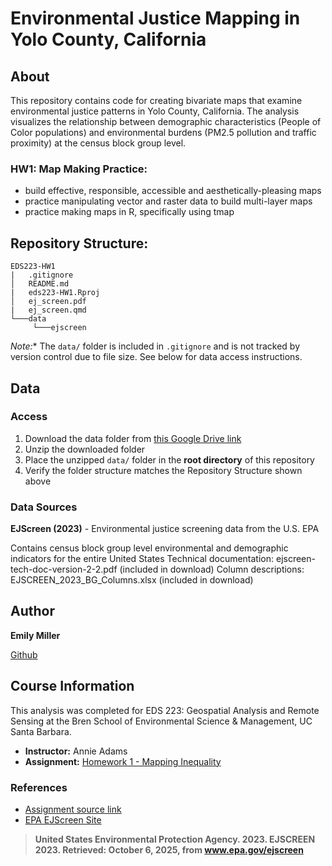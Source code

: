 # Environmental Justice Mapping in Yolo County, California
## About
This repository contains code for creating bivariate maps that examine environmental justice patterns in Yolo County, California. The analysis visualizes the relationship between demographic characteristics (People of Color populations) and environmental burdens (PM2.5 pollution and traffic proximity) at the census block group level.

### HW1: Map Making Practice:
- build effective, responsible, accessible and aesthetically-pleasing maps
- practice manipulating vector and raster data to build multi-layer maps
- practice making maps in R, specifically using tmap

## Repository Structure:
```
EDS223-HW1
|   .gitignore
│   README.md
|   eds223-HW1.Rproj
│   ej_screen.pdf
|   ej_screen.qmd
└───data
     └───ejscreen
```

*Note:** The `data/` folder is included in `.gitignore` and is not tracked by version control due to file size. See below for data access instructions.

## Data

### Access
1. Download the data folder from [this Google Drive link](https://drive.google.com/file/d/1nG6Nj1bXfzQFOVMO8Km3eNy4SWu1YcIQ/view?usp=sharing)
2. Unzip the downloaded folder
3. Place the unzipped `data/` folder in the **root directory** of this repository
4. Verify the folder structure matches the Repository Structure shown above

### Data Sources
**EJScreen (2023)** - Environmental justice screening data from the U.S. EPA

Contains census block group level environmental and demographic indicators for the entire United States
Technical documentation: ejscreen-tech-doc-version-2-2.pdf (included in download)
Column descriptions: EJSCREEN_2023_BG_Columns.xlsx (included in download)


## Author
**Emily Miller**

[Github](https://github.com/rellimylime)

## Course Information
This analysis was completed for EDS 223: Geospatial Analysis and Remote Sensing at the Bren School of Environmental Science & Management, UC Santa Barbara.

- **Instructor:** Annie Adams
- **Assignment:** [Homework 1 - Mapping Inequality](https://eds-223-geospatial.github.io/assignments/HW2.html)

### References
- [Assignment source link](https://github.com/EDS-223-Geospatial/EDS-223-Geospatial.github.io/blob/main/assignments/HW1.qmd)
- [EPA EJScreen Site](https://19january2021snapshot.epa.gov/ejscreen_.html)
> **United States Environmental Protection Agency. 2023. EJSCREEN 2023. Retrieved: October 6, 2025, from www.epa.gov/ejscreen**
